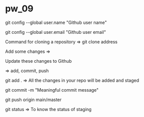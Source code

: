 # pw_09

<!-- Install git -->

<!-- Configure github on local system -->

git config --global user.name "Github user name"

git config --global user.email "Github user email"

Command for cloning a repository => git clone address

Add some changes =>

Update these changes to Github

=> add, commit, push

git add . => All the changes in your repo will be added and staged

git commit -m "Meaningful commit message"

git push origin main/master

git status => To know the status of staging
